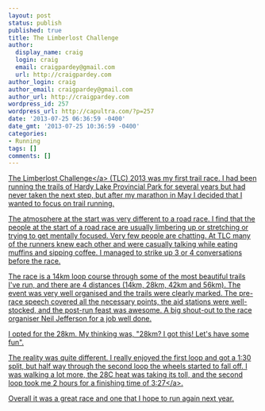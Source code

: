 ```yaml
---
layout: post
status: publish
published: true
title: The Limberlost Challenge
author:
  display_name: craig
  login: craig
  email: craigpardey@gmail.com
  url: http://craigpardey.com
author_login: craig
author_email: craigpardey@gmail.com
author_url: http://craigpardey.com
wordpress_id: 257
wordpress_url: http://capultra.com/?p=257
date: '2013-07-25 06:36:59 -0400'
date_gmt: '2013-07-25 10:36:59 -0400'
categories:
- Running
tags: []
comments: []
---
```

<p><a href="http:&#47;&#47;thelimberlostchallenge.com&#47;">The Limberlost Challenge<&#47;a> (TLC) 2013 was my first trail race.  I had been running the trails of Hardy Lake Provincial Park for several years but had never taken the next step, but after my marathon in May I decided that I wanted to focus on trail running.</p>
<p>The atmosphere at the start was very different to a road race.  I find that the people at the start of a road race are usually limbering up or stretching or trying to get mentally focused. Very few people are chatting.  At TLC many of the runners knew each other and were casually talking while eating muffins and sipping coffee.  I managed to strike up 3 or 4 conversations before the race.</p>
<p>The race is a 14km loop course through some of the most beautiful trails I've run, and there are 4 distances (14km, 28km, 42km and 56km).  The event was very well organised and the trails were clearly marked.  The pre-race speech covered all the necessary points, the aid stations were well-stocked, and the post-run feast was awesome. A big shout-out to the race organiser Neil Jefferson for a job well done.</p>
<p>I opted for the 28km.  My thinking was, "28km? I got this! Let's have some fun".</p>
<p>The reality was quite different.  I really enjoyed the first loop and got a 1:30 split, but half way through the second loop the wheels started to fall off.  I was walking a lot more, the 28C heat was taking its toll, and the second loop took me 2 hours for a finishing time of <a href="http:&#47;&#47;chiptimeresults.com&#47;resultsreader.php?y=2013&r=limberlost2.htm">3:27<&#47;a>.</p>
<p>Overall it was a great race and one that I hope to run again next year.</p>
